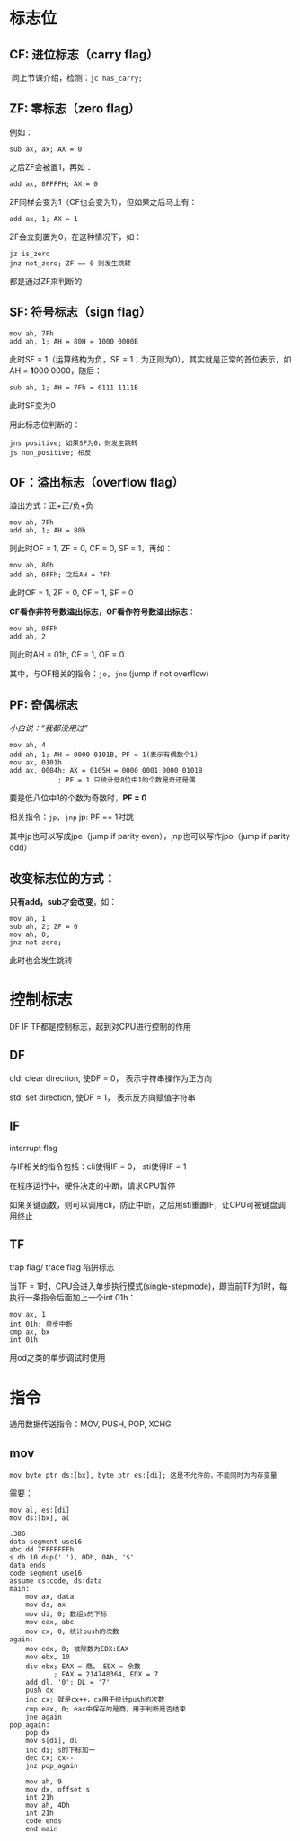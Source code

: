 # 标志位

## CF: 进位标志（carry flag）

​	同上节课介绍，检测：`jc has_carry;`

## ZF: 零标志（zero flag）

例如：

```assembly
sub ax, ax; AX = 0
```

之后ZF会被置1，再如：

```assembly
add ax, 0FFFFH; AX = 0
```

ZF同样会变为1（CF也会变为1），但如果之后马上有：

```assembly
add ax, 1; AX = 1
```

ZF会立刻置为0，在这种情况下，如：

```assembly
jz is_zero
jnz not_zero; ZF == 0 则发生跳转
```

都是通过ZF来判断的

## SF: 符号标志（sign flag）

```assembly
mov ah, 7Fh
add ah, 1; AH = 80H = 1000 0000B
```

此时SF = 1（运算结构为负，SF = 1；为正则为0），其实就是正常的首位表示，如AH = **1**000 0000，随后：

```assembly
sub ah, 1; AH = 7Fh = 0111 1111B
```

此时SF变为0

用此标志位判断的：

```assembly
jns positive; 如果SF为0，则发生跳转
js non_positive; 相反
```

## OF：溢出标志（overflow flag）

溢出方式：正+正/负+负

```ASSEMBLY
mov ah, 7Fh
add ah, 1; AH = 80h
```

则此时OF = 1, ZF = 0, CF = 0, SF = 1，再如：

```assembly
mov ah, 80h
add ah, 0FFh; 之后AH = 7Fh
```

此时OF = 1, ZF = 0, CF = 1, SF = 0

**CF看作非符号数溢出标志，OF看作符号数溢出标志**：

```assembly
mov ah, 0FFh
add ah, 2
```

则此时AH = 01h, CF = 1, OF = 0

其中，与OF相关的指令：`jo, jno` (jump if not overflow)

## PF: 奇偶标志

*小白说：“我都没用过”*

```assembly
mov ah, 4
add ah, 1; AH = 0000 0101B, PF = 1(表示有偶数个1)
mov ax, 0101h
add ax, 0004h; AX = 0105H = 0000 0001 0000 0101B
			; PF = 1 只统计低8位中1的个数是奇还是偶
```

要是低八位中1的个数为奇数时，**PF = 0**

相关指令：`jp, jnp` jp: PF == 1时跳

其中jp也可以写成jpe（jump if parity even），jnp也可以写作jpo（jump if parity odd）

## 改变标志位的方式：

**只有add，sub才会改变**，如：

```assembly
mov ah, 1
sub ah, 2; ZF = 0
mov ah, 0;
jnz not zero;
```

此时也会发生跳转



# 控制标志

DF IF TF都是控制标志，起到对CPU进行控制的作用

## DF

cld: clear direction, 使DF = 0， 表示字符串操作为正方向

std: set direction, 使DF  = 1， 表示反方向赋值字符串

## IF

interrupt flag

与IF相关的指令包括：cli使得IF = 0， sti使得IF = 1

在程序运行中，硬件决定的中断，请求CPU暂停

如果关键函数，则可以调用cli，防止中断，之后用sti重置IF，让CPU可被键盘调用终止

## TF

trap flag/ trace flag 陷阱标志

当TF = 1时，CPU会进入单步执行模式(single-stepmode)，即当前TF为1时，每执行一条指令后面加上一个int 01h：

```assembly
mov ax, 1
int 01h; 单步中断
cmp ax, bx
int 01h
```

用od之类的单步调试时使用



# 指令

通用数据传送指令：MOV, PUSH, POP, XCHG

## mov

```assembly
mov byte ptr ds:[bx], byte ptr es:[di]; 这是不允许的，不能同时为内存变量
```

需要：

```assembly
mov al, es:[di]
mov ds:[bx], al
```



```assembly
.386
data segment use16
abc dd 7FFFFFFFh
s db 10 dup(' '), 0Dh, 0Ah, '$'
data ends
code segment use16
assume cs:code, ds:data
main:
	mov ax, data
	mov ds, ax
	mov di, 0; 数组s的下标
	mov eax, abc
	mov cx, 0; 统计push的次数
again:
	mov edx, 0; 被除数为EDX:EAX
	mov ebx, 10
	div ebx; EAX = 商， EDX = 余数
		   ; EAX = 214748364, EDX = 7
	add dl, '0'; DL = '7'
	push dx
	inc cx; 就是cx++，cx用于统计push的次数
	cmp eax, 0; eax中保存的是商，用于判断是否结束
	jne again
pop_again:
	pop dx
	mov s[di], dl
	inc di; s的下标加一
	dec cx; cx--
	jnz pop_again

	mov ah, 9
	mov dx, offset s
	int 21h
	mov ah, 4Dh
	int 21h
	code ends
	end main
```

